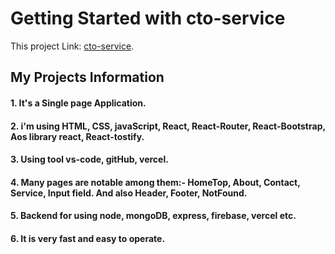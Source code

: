 # Getting Started with cto-service

This project Link:  [cto-service](https://github.com/facebook/create-react-app).

## My Projects Information

#### 1. It's a Single page Application. 
#### 2. i'm using HTML, CSS, javaScript, React, React-Router, React-Bootstrap, Aos library react, React-tostify.
#### 3. Using tool vs-code, gitHub, vercel.
#### 4. Many pages are notable among them:- HomeTop, About, Contact, Service, Input field. And also Header, Footer, NotFound.
#### 5. Backend for using node, mongoDB, express, firebase, vercel etc.
#### 6. It is very fast and easy to operate.
